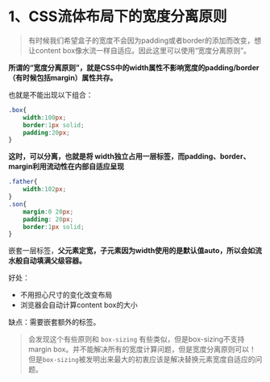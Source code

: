 # 1、CSS流体布局下的宽度分离原则

> 有时候我们希望盒子的宽度不会因为padding或者border的添加而改变，想让content box像水流一样自适应。因此这里可以使用“宽度分离原则”。

**所谓的“宽度分离原则”，就是CSS中的width属性不影响宽度的padding/border（有时候包括margin）属性共存。**

也就是不能出现以下组合：

```css
.box{
    width:100px;
    border:1px solid;
    padding:20px;
}
```

**这时，可以分离，也就是将 width独立占用一层标签，而padding、border、margin利用流动性在内部自适应呈现**

```css
.father{
    width:102px;
}
.son{
    margin:0 20px;
    padding: 20px;
    border:1px solid;
}
```

嵌套一层标签，**父元素定宽，子元素因为width使用的是默认值auto，所以会如流水般自动填满父级容器。**

好处：

- 不用担心尺寸的变化改变布局
- 浏览器会自动计算content box的大小

缺点：需要嵌套额外的标签。

> 会发现这个有些原则和 `box-sizing` 有些类似，但是box-sizing不支持margin box。并不能解决所有的宽度计算问题，但是宽度分离原则可以！但是`box-sizing`被发明出来最大的初衷应该是解决替换元素宽度自适应的问题。

